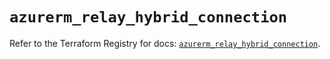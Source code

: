 # `azurerm_relay_hybrid_connection`

Refer to the Terraform Registry for docs: [`azurerm_relay_hybrid_connection`](https://registry.terraform.io/providers/hashicorp/azurerm/4.27.0/docs/resources/relay_hybrid_connection).
